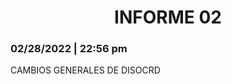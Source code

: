 <center> <h1>INFORME 02</h1> </center>
<h3>02/28/2022 | 22:56 pm</h3>

CAMBIOS GENERALES DE DISOCRD
